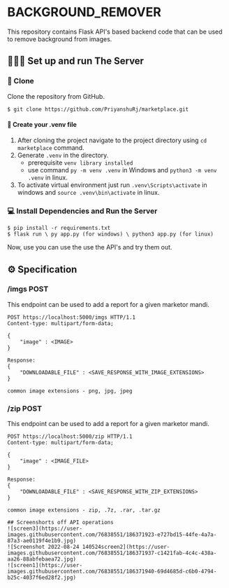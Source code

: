 # BACKGROUND_REMOVER

This repository contains  Flask API's based backend code that can be used to remove background from images.


## 👨🏻‍🔬 Set up and run The Server

### 📃 Clone

Clone the repository from GitHub.

```
$ git clone https://github.com/PriyanshuRj/marketplace.git
```



#### 📂 Create your .venv file

1. After cloning the project navigate to the project directory using `cd marketplace` command.
2. Generate `.venv` in the directory.
    - prerequisite `venv library installed`
    - use command `py -m venv .venv` in Windows and `python3 -m venv .venv` in linux.
3. To activate virtual environment just run `.venv\Scripts\activate` in windows and `source .venv\bin\activate` in linux.




### 💻 Install Dependencies and Run the Server

```
$ pip install -r requirements.txt
$ flask run \ py app.py (for windows) \ python3 app.py (for linux)
```
Now, use you can use the use the API's and try them out.


## ⚙️ Specification

### /imgs POST
This endpoint can be used to add a report for a given marketor mandi.

```http
POST https://localhost:5000/imgs HTTP/1.1
Content-type: multipart/form-data;

{
    "image" : <IMAGE>
}

Response:
{
    "DOWNLOADABLE_FILE" : <SAVE_RESPONSE_WITH_IMAGE_EXTENSIONS>
}

common image extensions - png, jpg, jpeg
```


### /zip POST
This endpoint can be used to add a report for a given marketor mandi.

```http
POST https://localhost:5000/zip HTTP/1.1
Content-type: multipart/form-data;

{
    "image" : <IMAGE_FILE>
}

Response:
{
    "DOWNLOADABLE_FILE" : <SAVE_RESPONSE_WITH_ZIP_EXTENSIONS>
}

common image extensions - zip, .7z, .rar, .tar.gz

## Screenshorts off API operations
![screen3](https://user-images.githubusercontent.com/76838551/186371923-e727bd15-44fe-4a7a-87a3-ae0119f4e1b9.jpg)
![Screenshot 2022-08-24 140524screen2](https://user-images.githubusercontent.com/76838551/186371937-c1421fab-4c4c-438a-aa26-88abfebaea72.jpg)
![screen1](https://user-images.githubusercontent.com/76838551/186371940-69d4685d-c6b0-4794-b25c-4037f6ed28f2.jpg)


